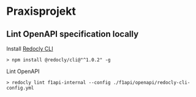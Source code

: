 # Praxisprojekt

## Lint OpenAPI specification locally

Install [Redocly CLI](https://github.com/Redocly/redocly-cli)

```shell
> npm install @redocly/cli@"^1.0.2" -g
```

Lint OpenAPI

```shell
> redocly lint f1api-internal --config ./f1api/openapi/redocly-cli-config.yml
```
